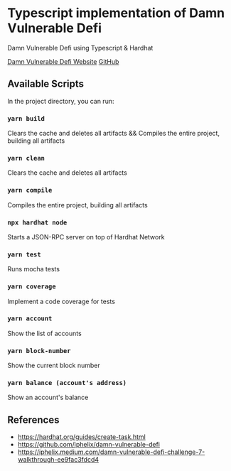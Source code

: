 # Typescript implementation of Damn Vulnerable Defi

Damn Vulnerable Defi using Typescript & Hardhat

[Damn Vulnerable Defi Website](https://www.damnvulnerabledefi.xyz/index.html)
[GitHub](https://github.com/OpenZeppelin/damn-vulnerable-defi)

## Available Scripts

In the project directory, you can run:

### `yarn build`

Clears the cache and deletes all artifacts && Compiles the entire project, building all artifacts

### `yarn clean`

Clears the cache and deletes all artifacts

### `yarn compile`

Compiles the entire project, building all artifacts

### `npx hardhat node`

Starts a JSON-RPC server on top of Hardhat Network

### `yarn test`

Runs mocha tests

### `yarn coverage`

Implement a code coverage for tests

### `yarn account`

Show the list of accounts

### `yarn block-number`

Show the current block number

### `yarn balance (account's address)`

Show an account's balance

## References

* https://hardhat.org/guides/create-task.html
* https://github.com/iphelix/damn-vulnerable-defi
* https://iphelix.medium.com/damn-vulnerable-defi-challenge-7-walkthrough-ee9fac3fdcd4